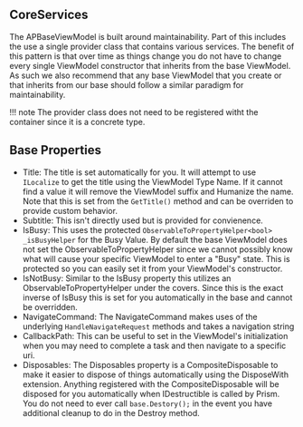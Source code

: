 ## CoreServices

The APBaseViewModel is built around maintainability. Part of this includes the use a single provider class that contains various services. The benefit of this pattern is that over time as things change you do not have to change every single ViewModel constructor that inherits from the base ViewModel. As such we also recommend that any base ViewModel that you create or that inherits from our base should follow a similar paradigm for maintainability.

!!! note
    The provider class does not need to be registered witht the container since it is a concrete type.

## Base Properties

- Title: The title is set automatically for you. It will attempt to use `ILocalize` to get the title using the ViewModel Type Name. If it cannot find a value it will remove the ViewModel suffix and Humanize the name. Note that this is set from the `GetTitle()` method and can be overriden to provide custom behavior.
- Subtitle: This isn't directly used but is provided for convienence.
- IsBusy: This uses the protected `ObservableToPropertyHelper<bool> _isBusyHelper` for the Busy Value. By default the base ViewModel does not set the ObservableToPropertyHelper since we cannot possibly know what will cause your specific ViewModel to enter a "Busy" state. This is protected so you can easily set it from your ViewModel's constructor.
- IsNotBusy: Similar to the IsBusy property this utilizes an ObservableToPropertyHelper under the covers. Since this is the exact inverse of IsBusy this is set for you automatically in the base and cannot be overridden.
- NavigateCommand: The NavigateCommand makes uses of the underlying `HandleNavigateRequest` methods and takes a navigation string
- CallbackPath: This can be useful to set in the ViewModel's initialization when you may need to complete a task and then navigate to a specific uri.
- Disposables: The Disposables property is a CompositeDisposable to make it easier to dispose of things automatically using the DisposeWith extension. Anything registered with the CompositeDisposable will be disposed for you automatically when IDestructible is called by Prism. You do not need to ever call `base.Destory();` in the event you have additional cleanup to do in the Destroy method.
